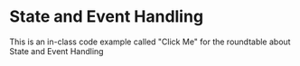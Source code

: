 # State and Event Handling 

This is an in-class code example called "Click Me" for the roundtable about State and Event Handling